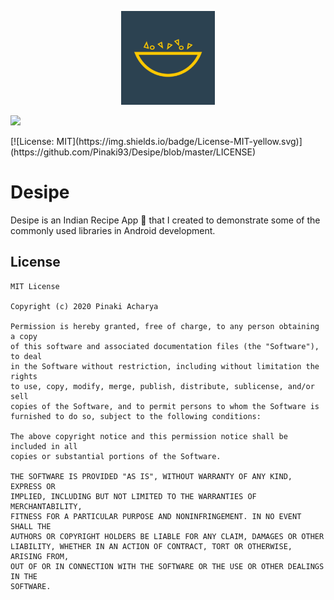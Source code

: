 <p align="center">
<img src="ic_launcher-playstore.png" width = 150>
</p>

<p align:"center">
  <a href="https://img.shields.io/badge/License-MIT-yellow.svg" align:"center"><img src="https://img.shields.io/badge/License-MIT-yellow.svg"></a>
</p>
[![License: MIT](https://img.shields.io/badge/License-MIT-yellow.svg)](https://github.com/Pinaki93/Desipe/blob/master/LICENSE)

# Desipe
Desipe is an Indian Recipe App 🍜 that I created to demonstrate some of the commonly used libraries in Android development.
## License
```
MIT License

Copyright (c) 2020 Pinaki Acharya

Permission is hereby granted, free of charge, to any person obtaining a copy
of this software and associated documentation files (the "Software"), to deal
in the Software without restriction, including without limitation the rights
to use, copy, modify, merge, publish, distribute, sublicense, and/or sell
copies of the Software, and to permit persons to whom the Software is
furnished to do so, subject to the following conditions:

The above copyright notice and this permission notice shall be included in all
copies or substantial portions of the Software.

THE SOFTWARE IS PROVIDED "AS IS", WITHOUT WARRANTY OF ANY KIND, EXPRESS OR
IMPLIED, INCLUDING BUT NOT LIMITED TO THE WARRANTIES OF MERCHANTABILITY,
FITNESS FOR A PARTICULAR PURPOSE AND NONINFRINGEMENT. IN NO EVENT SHALL THE
AUTHORS OR COPYRIGHT HOLDERS BE LIABLE FOR ANY CLAIM, DAMAGES OR OTHER
LIABILITY, WHETHER IN AN ACTION OF CONTRACT, TORT OR OTHERWISE, ARISING FROM,
OUT OF OR IN CONNECTION WITH THE SOFTWARE OR THE USE OR OTHER DEALINGS IN THE
SOFTWARE.
```
